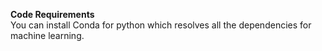 **Code Requirements**  
You can install Conda for python which resolves all the dependencies for machine learning.
